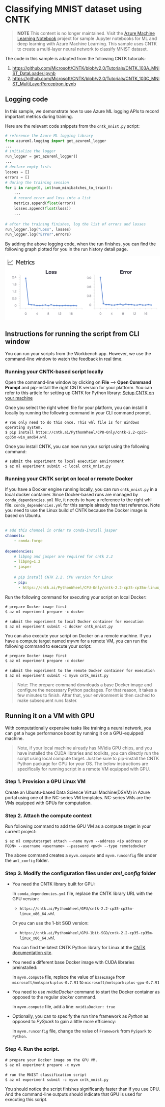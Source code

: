 # Classifying MNIST dataset using CNTK

> **NOTE** This content is no longer maintained. Visit the [Azure Machine Learning Notebook](https://github.com/Azure/MachineLearningNotebooks) project for sample Jupyter notebooks for ML and deep learning with Azure Machine Learning.
This sample uses CNTK to create a multi-layer neural network to classify MNIST dataset.

The code in this sample is adapted from the following CNTK tutorials:
1. https://github.com/Microsoft/CNTK/blob/v2.0/Tutorials/CNTK_103A_MNIST_DataLoader.ipynb
2. https://github.com/Microsoft/CNTK/blob/v2.0/Tutorials/CNTK_103C_MNIST_MultiLayerPerceptron.ipynb

## Logging code
In this sample, we demonstrate how to use Azure ML logging APIs to record important metrics during training.

Here are the relevant code snippets from the `cntk_mnist.py` script:

```python
# reference the Azure ML logging library
from azureml.logging import get_azureml_logger
...
# initialize the logger
run_logger = get_azureml_logger()
...
# declare empty lists
losses = []
errors = []
# during the training session
for i in range(0, int(num_minibatches_to_train)):
    ...
    # record error and loss into a list
    metrics.append(float(error))
    losses.append(float(loss))
    ...

# after the training finishes, log the list of errors and losses
run_logger.log("Loss", losses)
run_logger.log("Error",errors)
```

By adding the above logging code, when the run finishes, you can find the following graph plotted for you in the run history detail page.

![cover](./docs/metrics.png)
## Instructions for running the script from CLI window
You can run your scripts from the Workbench app. However, we use the command-line window to watch the feedback in real time.

### Running your CNTK-based script locally
Open the command-line window by clicking on **File** --> **Open Command Prompt** and pip-install the right CNTK version for your platform. You can refer to this article for setting up CNTK for Python library: [Setup CNTK on your machine](https://docs.microsoft.com/cognitive-toolkit/Setup-CNTK-on-your-machine)

Once you select the right wheel file for your platform, you can install it locally by running the following command in your CLI command prompt.
```
# You only need to do this once. This whl file is for Windows operating system.
$ pip install https://cntk.ai/PythonWheel/CPU-Only/cntk-2.2-cp35-cp35m-win_amd64.whl
```

Once you install CNTK, you can now run your script using the following command: 
```
# submit the experiment to local execution environment
$ az ml experiment submit -c local cntk_mnist.py
```

### Running your CNTK script on local or remote Docker
If you have a Docker engine running locally, you can run `cntk_mnist.py` in a local docker container. Since Docker-based runs are managed by `conda_dependencies.yml` file, it needs to have a reference to the right whl file. `conda_dependencies.yml` for this sample already has that reference. Note you need to use the Linux build of CNTK because the Docker image is based on Ubuntu.

```yaml

# add this channel in order to conda-install jasper
channels:
    - conda-forge

dependencies:
    # libpng and jasper are required for cntk 2.2
    - libpng=1.2
    - jasper

    # pip install CNTK 2.2. CPU version for Linux
    - pip:
      - https://cntk.ai/PythonWheel/CPU-Only/cntk-2.2-cp35-cp35m-linux_x86_64.whl
```

Run the following command for executing your script on local Docker:
```
# prepare Docker image first
$ az ml experiment prepare -c docker

# submit the experiment to local Docker container for execution
$ az ml experiment submit -c docker cntk_mnist.py
```

You can also execute your script on Docker on a remote machine. If you have a compute target named _myvm_ for a remote VM, you can run the following command to execute your script:

```shell
# prepare Docker image first
$ az ml experiment prepare -c docker

# submit the experiment to the remote Docker container for execution
$ az ml experiment submit -c myvm cntk_mnist.py
```

>Note: The prepare command downloads a base Docker image and configure the necessary Python packages. For that reason, it takes a few minutes to finish. After that, your environment is then cached to make subsequent runs faster. 

## Running it on a VM with GPU
With computationally expensive tasks like training a neural network, you can get a huge performance boost by running it on a GPU-equipped machine.

>Note, if your local machine already has NVidia GPU chips, and you have installed the CUDA libraries and toolkits, you can directly run the script using local compute target. Just be sure to pip-install the CNTK Python package for GPU for your OS. The below instructions are specifically for running script in a remote VM equipped with GPU.

### Step 1. Provision a GPU Linux VM 
Create an Ubuntu-based Data Science Virtual Machine(DSVM) in Azure portal using one of the NC-series VM templates. NC-series VMs are the VMs equipped with GPUs for computation.

### Step 2. Attach the compute context
Run following command to add the GPU VM as a compute target in your current project:
```
$ az ml computetarget attach --name myvm --address <ip address or FQDN> --username <username> --password <pwd> --type remotedocker
```
The above command creates a `myvm.compute` and `myvm.runconfig` file under the `aml_config` folder.

### Step 3. Modify the configuration files under _aml_config_ folder
- You need the CNTK library built for GPU:
    
    In `conda_dependencies.yml` file, replace the CNTK library URL with the GPU version:

     - `https://cntk.ai/PythonWheel/GPU/cntk-2.2-cp35-cp35m-linux_x86_64.whl`

    Or you can use the 1-bit SGD version:

    - `https://cntk.ai/PythonWheel/GPU-1bit-SGD/cntk-2.2-cp35-cp35m-linux_x86_64.whl`

    You can find the latest CNTK Python library for Linux at the [CNTK documentation site](https://docs.microsoft.com/en-us/cognitive-toolkit/Setup-Linux-Python?tabs=cntkpy22).

- You need a different base Docker image with CUDA libraries preinstalled:

    In `myvm.compute` file, replace the value of `baseImage` from `microsoft/mmlspark:plus-0.7.91` to  `microsoft/mmlspark:plus-gpu-0.7.91`

- You need to use _nvidiaDocker_ command to start the Docker container as opposed to the regular _docker_ command.

    In `myvm.compute` file, add a line: `nvidiaDocker: true`

- Optionally, you can to specify the run time framework as _Python_ as opposed to _PySpark_ to gain a little more efficiency:

    In `myvm.runconfig` file,  change the value of `Framework` from `PySpark` to `Python`.

### Step 4. Run the script.
```shell
# prepare your Docker image on the GPU VM.
$ az ml experiment prepare -c myvm

# run the MNIST classification script
$ az ml experiment submit -c myvm cntk_mnist.py
```
You should notice the script finishes significantly faster than if you use CPU. And the command-line outputs should indicate that GPU is used for executing this script.
